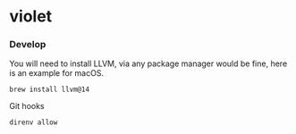 # violet

### Develop

You will need to install LLVM, via any package manager would be fine, here is an example for macOS.

```shell
brew install llvm@14
```

Git hooks

```shell
direnv allow
```
